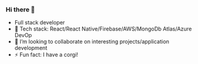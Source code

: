 ### Hi there 👋

<!--
**Damon-Zhong/Damon-Zhong** is a ✨ _special_ ✨ repository because its `README.md` (this file) appears on your GitHub profile.

Here are some ideas to get you started:

- 🔭 I’m currently working on ...
- 🌱 I’m currently learning ...
- 👯 I’m looking to collaborate on ...
- 🤔 I’m looking for help with ...
- 💬 Ask me about ...
- 📫 How to reach me: ...
- 😄 Pronouns: ...
- ⚡ Fun fact: ...
-->
- Full stack developer
- 🔭 Tech stack: React/React Native/Firebase/AWS/MongoDb Atlas/Azure DevOp
- 👯 I’m looking to collaborate on interesting projects/application development
- ⚡ Fun fact: I have a corgi!
